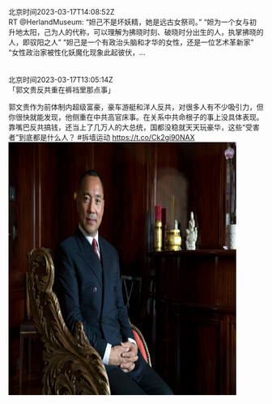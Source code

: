 北京时间2023-03-17T14:08:52Z<br>RT @HerlandMuseum: “妲己不是坏妖精，她是远古女祭司。”
“妲为一个女与初升地太阳，己为人的代称，可以理解为拂晓时刻、破晓时分出生的人，执掌拂晓的人，即驭阳之人”
“妲己是一个有政治头脑和才华的女性，还是一位艺术革新家”
“女性政治家被性化妖魔化现象此起彼伏，…<br><br><br>北京时间2023-03-17T13:05:14Z<br>「郭文贵反共重在裤裆里那点事」

郭文贵作为前体制内超级富豪，豪车游艇和洋人反共，对很多人有不少吸引力，但你很快就能发现，他侧重在中共高官床事。在关系中共命根子的事上没具体表现。靠嘴巴反共搞钱，还当上了几万人的大总统，国都没稳就天天玩豪华，这些“受害者”到底都是什么人？
#拆墙运动 https://t.co/Ck2gi90NAX<br><img src='/temp/image/2023/w-Month-3/1636594519453085696_0.jpg' width='450' height='500'><br><br>